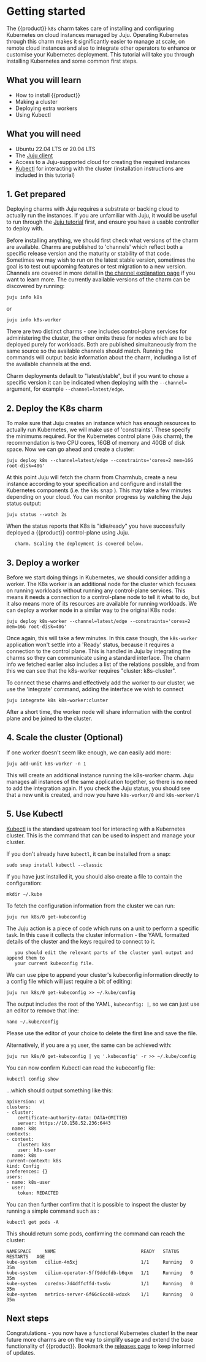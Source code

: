 # Getting started

The {{product}} `k8s` charm takes care of installing and configuring
Kubernetes on cloud instances managed by Juju. Operating Kubernetes through
this charm makes it significantly easier to manage at scale, on remote cloud
instances and also to integrate other operators to enhance or customise your
Kubernetes deployment. This tutorial will take you through installing
Kubernetes and some common first steps.

## What you will learn

- How to install {{product}}
- Making a cluster
- Deploying extra workers
- Using Kubectl

## What you will need

- Ubuntu 22.04 LTS or 20.04 LTS
- The [Juju client][]
- Access to a Juju-supported cloud for creating the required instances
- [Kubectl] for interacting with the cluster (installation instructions are
  included in this tutorial)


## 1. Get prepared

Deploying charms with Juju requires a substrate or backing cloud to actually
run the instances. If you are unfamiliar with Juju, it would be useful to run
through the [Juju tutorial] first, and ensure you have a usable controller to
deploy with.

Before installing anything, we should first check what versions of the charm
are available. Charms are published to 'channels' which reflect both a specific
release version and the maturity or stability of that code. Sometimes we may
wish to run on the latest stable version, sometimes the goal is to test out
upcoming features or test migration to a new version. Channels are covered in
more detail in [the channel explanation page] if you want to learn more.
The currently available versions of the charm can be discovered by running:

```
juju info k8s
```
or
```
juju info k8s-worker
```

There are two distinct charms - one includes control-plane services for
administering the cluster, the other omits these for nodes which are to be
deployed purely for workloads. Both are published simultaneously from the same
source so the available channels should match. Running the commands will output
basic information about the charm, including a list of the available channels
at the end.

Charm deployments default to "latest/stable", but if you want to chose a
specific version it can be indicated when deploying with the `--channel=`
argument, for example `--channel=latest/edge`.

## 2. Deploy the K8s charm

To make sure that Juju creates an instance which has enough resources to
actually run Kubernetes, we will make use of 'constraints'. These specify the
minimums required. For the Kubernetes control plane (`k8s` charm), the
recommendation is two CPU cores, 16GB of memory and 40GB of disk space. Now we
can go ahead and create a cluster:

```
juju deploy k8s --channel=latest/edge --constraints='cores=2 mem=16G root-disk=40G'
```

At this point Juju will fetch the charm from Charmhub, create a new instance
according to your specification and configure and install the Kubernetes
components (i.e. the `k8s` snap ). This may take a few minutes depending on
your cloud. You can monitor progress by watching the Juju status output:

```
juju status --watch 2s
```

When the status reports that K8s is "idle/ready" you have successfully deployed
a {{product}} control-plane using Juju.

```{note} For High Availability you will need at least three units of the k8s 
   charm. Scaling the deployment is covered below.
```

## 3. Deploy a worker

Before we start doing things in Kubernetes, we should consider adding a worker.
The K8s worker is an additional node for the cluster which focuses on running
workloads without running any control-plane services. This means it needs a
connection to a control-plane node to tell it what to do, but it also means
more of its resources are available for running workloads. We can deploy a
worker node in a similar way to the original K8s node:

```
juju deploy k8s-worker --channel=latest/edge --constraints='cores=2 mem=16G root-disk=40G'
```

Once again, this will take a few minutes. In this case though, the `k8s-worker`
application won't settle into a 'Ready' status, because it requires a
connection to the control plane. This is handled in Juju by integrating the
charms so they can communicate using a standard interface. The charm info we
fetched earlier also includes a list of the relations possible, and from this
we can see that the k8s-worker requires "cluster: k8s-cluster".

To connect these charms and effectively add the worker to our cluster, we use
the 'integrate' command, adding the interface we wish to connect

```
juju integrate k8s k8s-worker:cluster
```

After a short time, the worker node will share information with the control plane and be joined to the cluster.

## 4. Scale the cluster (Optional)

If one worker doesn't seem like enough, we can easily add more:

```
juju add-unit k8s-worker -n 1
```

This will create an additional instance running the k8s-worker charm. Juju
manages all instances of the same application together, so there is no need to
add the integration again. If you check the Juju status, you should see that a
new unit is created, and now you have `k8s-worker/0` and `k8s-worker/1`


## 5. Use Kubectl

[Kubectl][] is the standard upstream tool for interacting with a Kubernetes
cluster. This is the command that can be used to inspect and manage your
cluster.

If you don't already have `kubectl`, it can be installed from a snap:

```
sudo snap install kubectl --classic
```

If you have just installed it, you should also create a file to contain the configuration:

```
mkdir ~/.kube
```

To fetch the configuration information from the cluster we can run:

```
juju run k8s/0 get-kubeconfig 
```

The Juju action is a piece of code which runs on a unit to perform a specific
task. In this case it collects the cluster information - the YAML formatted
details of the cluster and the keys required to connect to it.

```{warning}  If you already have Kubectl and are using it to manage other clusters,
   you should edit the relevant parts of the cluster yaml output and append them to
   your current kubeconfig file.
```

We can use pipe to append your cluster's kubeconfig information directly to a
config file which will just require a bit of editing:

```
juju run k8s/0 get-kubeconfig >> ~/.kube/config
```

The output includes the root of the YAML, `kubeconfig: |`, so we can just use an editor to remove that line:

```
nano ~/.kube/config
```

Please use the editor of your choice to delete the first line and save the file.

Alternatively, if you are a `yq` user, the same can be achieved with:

```
juju run k8s/0 get-kubeconfig | yq '.kubeconfig' -r >> ~/.kube/config
```

You can now confirm Kubectl can read the kubeconfig file:

```
kubectl config show
```

...which should output something like this:
```
apiVersion: v1
clusters:
- cluster:
    certificate-authority-data: DATA+OMITTED
    server: https://10.158.52.236:6443
  name: k8s
contexts:
- context:
    cluster: k8s
    user: k8s-user
  name: k8s
current-context: k8s
kind: Config
preferences: {}
users:
- name: k8s-user
  user:
    token: REDACTED
```

You can then further confirm that it is possible to inspect the cluster by
running a simple command such as :

```
kubectl get pods -A
```

This should return some pods, confirming the command can reach the cluster:

```
NAMESPACE     NAME                               READY   STATUS    RESTARTS   AGE
kube-system   cilium-4m5xj                       1/1     Running   0          35m
kube-system   cilium-operator-5ff9ddcfdb-b6qxm   1/1     Running   0          35m
kube-system   coredns-7d4dffcffd-tvs6v           1/1     Running   0          35m
kube-system   metrics-server-6f66c6cc48-wdxxk    1/1     Running   0          35m
```

## Next steps

Congratulations - you now have a functional Kubernetes cluster! In the near
future more charms are on the way to simplify usage and extend the base
functionality of {{product}}. Bookmark the [releases page] to keep
informed of updates.

<!-- LINKS -->

[Juju client]: https://juju.is/docs/juju/install-and-manage-the-client
[Juju tutorial]: https://juju.is/docs/juju/tutorial
[Kubectl]: https://kubernetes.io/docs/reference/kubectl/
[the channel explanation page]: /snap/explanation/channels
[releases page]: /charm/reference/releases